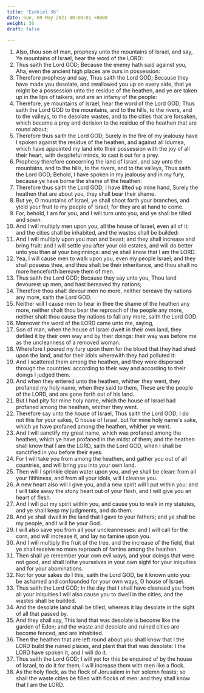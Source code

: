 ```yaml
---
title: 'Ezekiel 36'
date: Sun, 09 May 2021 00:00:01 +0000
weight: 36
draft: false
  
---
```


1. Also, thou son of man, prophesy unto the mountains of Israel, and say, Ye mountains of Israel, hear the word of the LORD:
2. Thus saith the Lord GOD; Because the enemy hath said against you, Aha, even the ancient high places are ours in possession:
3. Therefore prophesy and say, Thus saith the Lord GOD; Because they have made you desolate, and swallowed you up on every side, that ye might be a possession unto the residue of the heathen, and ye are taken up in the lips of talkers, and are an infamy of the people:
4. Therefore, ye mountains of Israel, hear the word of the Lord GOD; Thus saith the Lord GOD to the mountains, and to the hills, to the rivers, and to the valleys, to the desolate wastes, and to the cities that are forsaken, which became a prey and derision to the residue of the heathen that are round about;
5. Therefore thus saith the Lord GOD; Surely in the fire of my jealousy have I spoken against the residue of the heathen, and against all Idumea, which have appointed my land into their possession with the joy of all their heart, with despiteful minds, to cast it out for a prey.
6. Prophesy therefore concerning the land of Israel, and say unto the mountains, and to the hills, to the rivers, and to the valleys, Thus saith the Lord GOD; Behold, I have spoken in my jealousy and in my fury, because ye have borne the shame of the heathen:
7. Therefore thus saith the Lord GOD; I have lifted up mine hand, Surely the heathen that are about you, they shall bear their shame.
8. But ye, O mountains of Israel, ye shall shoot forth your branches, and yield your fruit to my people of Israel; for they are at hand to come.
9. For, behold, I am for you, and I will turn unto you, and ye shall be tilled and sown:
10. And I will multiply men upon you, all the house of Israel, even all of it: and the cities shall be inhabited, and the wastes shall be builded:
11. And I will multiply upon you man and beast; and they shall increase and bring fruit: and I will settle you after your old estates, and will do better unto you than at your beginnings: and ye shall know that I am the LORD.
12. Yea, I will cause men to walk upon you, even my people Israel; and they shall possess thee, and thou shalt be their inheritance, and thou shalt no more henceforth bereave them of men.
13. Thus saith the Lord GOD; Because they say unto you, Thou land devourest up men, and hast bereaved thy nations;
14. Therefore thou shalt devour men no more, neither bereave thy nations any more, saith the Lord GOD.
15. Neither will I cause men to hear in thee the shame of the heathen any more, neither shalt thou bear the reproach of the people any more, neither shalt thou cause thy nations to fall any more, saith the Lord GOD.
16. Moreover the word of the LORD came unto me, saying,
17. Son of man, when the house of Israel dwelt in their own land, they defiled it by their own way and by their doings: their way was before me as the uncleanness of a removed woman.
18. Wherefore I poured my fury upon them for the blood that they had shed upon the land, and for their idols wherewith they had polluted it:
19. And I scattered them among the heathen, and they were dispersed through the countries: according to their way and according to their doings I judged them.
20. And when they entered unto the heathen, whither they went, they profaned my holy name, when they said to them, These are the people of the LORD, and are gone forth out of his land.
21. But I had pity for mine holy name, which the house of Israel had profaned among the heathen, whither they went.
22. Therefore say unto the house of Israel, Thus saith the Lord GOD; I do not this for your sakes, O house of Israel, but for mine holy name's sake, which ye have profaned among the heathen, whither ye went.
23. And I will sanctify my great name, which was profaned among the heathen, which ye have profaned in the midst of them; and the heathen shall know that I am the LORD, saith the Lord GOD, when I shall be sanctified in you before their eyes.
24. For I will take you from among the heathen, and gather you out of all countries, and will bring you into your own land.
25. Then will I sprinkle clean water upon you, and ye shall be clean: from all your filthiness, and from all your idols, will I cleanse you.
26. A new heart also will I give you, and a new spirit will I put within you: and I will take away the stony heart out of your flesh, and I will give you an heart of flesh.
27. And I will put my spirit within you, and cause you to walk in my statutes, and ye shall keep my judgments, and do them.
28. And ye shall dwell in the land that I gave to your fathers; and ye shall be my people, and I will be your God.
29. I will also save you from all your uncleannesses: and I will call for the corn, and will increase it, and lay no famine upon you.
30. And I will multiply the fruit of the tree, and the increase of the field, that ye shall receive no more reproach of famine among the heathen.
31. Then shall ye remember your own evil ways, and your doings that were not good, and shall lothe yourselves in your own sight for your iniquities and for your abominations.
32. Not for your sakes do I this, saith the Lord GOD, be it known unto you: be ashamed and confounded for your own ways, O house of Israel.
33. Thus saith the Lord GOD; In the day that I shall have cleansed you from all your iniquities I will also cause you to dwell in the cities, and the wastes shall be builded.
34. And the desolate land shall be tilled, whereas it lay desolate in the sight of all that passed by.
35. And they shall say, This land that was desolate is become like the garden of Eden; and the waste and desolate and ruined cities are become fenced, and are inhabited.
36. Then the heathen that are left round about you shall know that I the LORD build the ruined places, and plant that that was desolate: I the LORD have spoken it, and I will do it.
37. Thus saith the Lord GOD; I will yet for this be enquired of by the house of Israel, to do it for them; I will increase them with men like a flock.
38. As the holy flock, as the flock of Jerusalem in her solemn feasts; so shall the waste cities be filled with flocks of men: and they shall know that I am the LORD.
